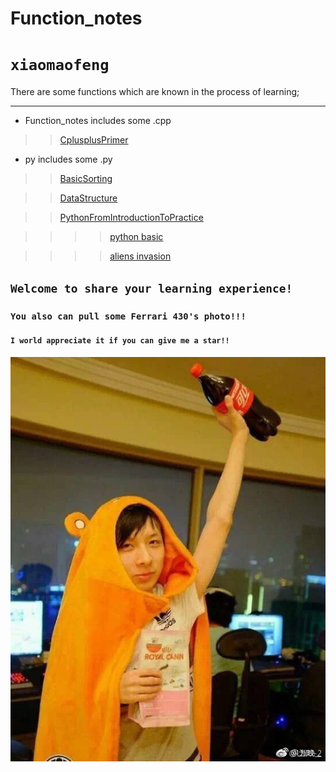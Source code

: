 # Function_notes
`xiaomaofeng`
===========================

There are some functions which are known in the process of learning;

****

* Function_notes includes some .cpp
>>[CplusplusPrimer](https://github.com/xiaomaofeng/Function_notes/tree/master/cpp/CplusplusPrimer "Some example from CplusplusPrimer!")

* py includes some .py
>>[BasicSorting](https://github.com/xiaomaofeng/Function_notes/tree/master/py/BasicsSorting)

>>[DataStructure](https://github.com/xiaomaofeng/Function_notes/tree/master/py/DataStructure)

>>[PythonFromIntroductionToPractice](https://github.com/xiaomaofeng/Function_notes/tree/master/py/PythonIntroductionToPractice)

>>>>[python basic](https://github.com/xiaomaofeng/LearningAsRookie/tree/master/py/PythonIntroductionToPractice/python_basic)

>>>>[aliens invasion](https://github.com/xiaomaofeng/LearningAsRookie/tree/master/py/PythonIntroductionToPractice/alien_invasion)



## `Welcome to share your learning experience!`

### `You also can pull some Ferrari 430's photo!!! `

#### `I world appreciate it if you can give me a star!!`

[![小轮子冲鸭](https://github.com/xiaomaofeng/Function_notes/blob/master/PictureFor430/%E5%B0%8F%E8%BD%AE%E5%AD%90%20(19).jpg)](https://weibo.com/ig430)
